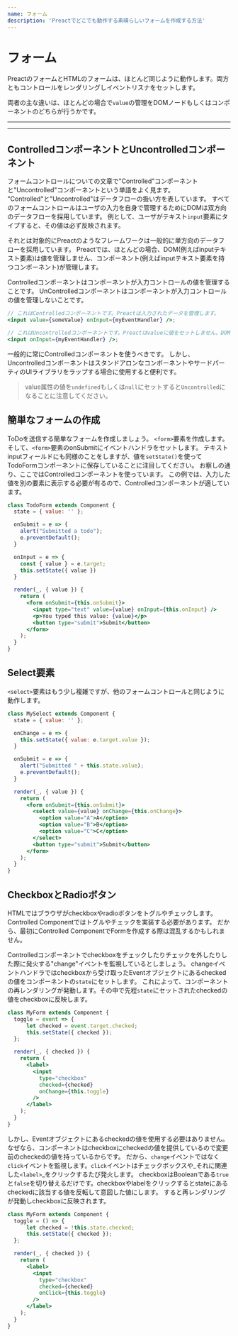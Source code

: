 ```yaml
---
name: フォーム
description: 'Preactでどこでも動作する素晴らしいフォームを作成する方法'
---
```


# フォーム

PreactのフォームとHTMLのフォームは、ほとんど同じように動作します。両方ともコントロールをレンダリングしイベントリスナをセットします。

両者の主な違いは、ほとんどの場合で`value`の管理をDOMノードもしくはコンポーネントのどちらが行うかです。

---

<div><toc></toc></div>

---

## ControlledコンポーネントとUncontrolledコンポーネント

フォームコントロールについての文章で"Controlled"コンポーネントと"Uncontrolled"コンポーネントという単語をよく見ます。
 "Controlled"と"Uncontrolled"はデータフローの扱い方を表しています。
すべてのフォームコントロールはユーザの入力を自身で管理するためにDOMは双方向のデータフローを採用しています。
例として、ユーザがテキスト`input`要素にタイプすると、その値は必ず反映されます。

それとは対象的にPreactのようなフレームワークは一般的に単方向のデータフローを採用しています。
Preactでは、ほとんどの場合、DOM(例えばinputテキスト要素)は値を管理しません、コンポーネント(例えばinputテキスト要素を持つコンポーネント)が管理します。

Controlledコンポーネントはコンポーネントが入力コントロールの値を管理することです。
UnControlledコンポーネントはコンポーネントが入力コントロールの値を管理しないことです。

```jsx
// これはControlledコンポーネントです。Preactは入力されたデータを管理します。
<input value={someValue} onInput={myEventHandler} />;

// これはUncontrolledコンポーネントです。Preactはvalueに値をセットしません。DOMが値を管理します。
<input onInput={myEventHandler} />;
```

一般的に常にControlledコンポーネントを使うべきです。
しかし、UncontrolledコンポーネントはスタンドアロンなコンポーネントやサードパーティのUIライブラリをラップする場合に使用すると便利です。

> value属性の値を`undefined`もしくは`null`にセットすると`Uncontrolled`になることに注意してください。

## 簡単なフォームの作成

ToDoを送信する簡単なフォームを作成しましょう。
`<form>`要素を作成します。そして、`<form>`要素のonSubmitにイベントハンドラをセットします。
テキストinputフィールドにも同様のことをしますが、値を`setState()`を使ってTodoFormコンポーネントに保存していることに注目してください。
お察しの通り、ここではControlledコンポーネントを使っています。
この例では、入力した値を別の要素に表示する必要が有るので、Controlledコンポーネントが適しています。

```jsx
class TodoForm extends Component {
  state = { value: '' };

  onSubmit = e => {
    alert("Submitted a todo");
    e.preventDefault();
  }

  onInput = e => {
    const { value } = e.target;
    this.setState({ value })
  }

  render(_, { value }) {
    return (
      <form onSubmit={this.onSubmit}>
        <input type="text" value={value} onInput={this.onInput} />
        <p>You typed this value: {value}</p>
        <button type="submit">Submit</button>
      </form>
    );
  }
}
```

## Select要素

`<select>`要素はもう少し複雑ですが、他のフォームコントロールと同じように動作します。

```jsx
class MySelect extends Component {
  state = { value: '' };

  onChange = e => {
    this.setState({ value: e.target.value });
  }

  onSubmit = e => {
    alert("Submitted " + this.state.value);
    e.preventDefault();
  }

  render(_, { value }) {
    return (
      <form onSubmit={this.onSubmit}>
        <select value={value} onChange={this.onChange}>
          <option value="A">A</option>
          <option value="B">B</option>
          <option value="C">C</option>
        </select>
        <button type="submit">Submit</button>
      </form>
    );
  }
}
```

## CheckboxとRadioボタン

HTMLではブラウザがcheckboxやradioボタンをトグルやチェックします。
Controlled Componentではトグルやチェックを実装する必要があります。
だから、最初にControlled ComponentでFormを作成する際は混乱するかもしれません。

Controlledコンポーネントでcheckboxをチェックしたりチェックを外したりした際に発火する"change"イベントを監視しているとしましょう。
changeイベントハンドラではcheckboxから受け取ったEventオブジェクトにあるcheckedの値をコンポーネントの`state`にセットします。
これによって、コンポーネントの再レンダリングが発動します。その中で先程`state`にセットされたcheckedの値をcheckboxに反映します。

```jsx
class MyForm extends Component {
  toggle = event => {
      let checked = event.target.checked;
      this.setState({ checked });
  };

  render(_, { checked }) {
    return (
      <label>
        <input
          type="checkbox"
          checked={checked}
          onChange={this.toggle}
        />
      </label>
    );
  }
}
```

しかし、Eventオブジェクトにあるcheckedの値を使用する必要はありません。なぜなら、コンポーネントはcheckboxにcheckedの値を提供しているので変更前のcheckedの値を持っているからです。
だから、`change`イベントではなく`click`イベントを監視します。`click`イベントはチェックボックスや_それに関連した`<label>`_をクリックするたび発火します。
checkboxはBooleanである`true`と`false`を切り替えるだけです。checkboxやlabelをクリックするとstateにあるcheckedに該当する値を反転して意図した値にします。
すると再レンダリングが発動しcheckboxに反映されます。

```jsx
class MyForm extends Component {
  toggle = () => {
      let checked = !this.state.checked;
      this.setState({ checked });
  };

  render(_, { checked }) {
    return (
      <label>
        <input
          type="checkbox"
          checked={checked}
          onClick={this.toggle}
        />
      </label>
    );
  }
}
```

